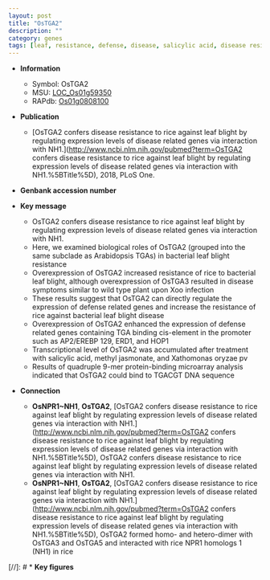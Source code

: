 ```yaml
---
layout: post
title: "OsTGA2"
description: ""
category: genes
tags: [leaf, resistance, defense, disease, salicylic acid, disease resistance, R protein,  xoo , blight, blight disease, methyl jasmonate]
---
```


* **Information**  
    + Symbol: OsTGA2  
    + MSU: [LOC_Os01g59350](http://rice.uga.edu/cgi-bin/ORF_infopage.cgi?orf=LOC_Os01g59350)  
    + RAPdb: [Os01g0808100](http://rapdb.dna.affrc.go.jp/viewer/gbrowse_details/irgsp1?name=Os01g0808100)  

* **Publication**  
    + [OsTGA2 confers disease resistance to rice against leaf blight by regulating expression levels of disease related genes via interaction with NH1.](http://www.ncbi.nlm.nih.gov/pubmed?term=OsTGA2 confers disease resistance to rice against leaf blight by regulating expression levels of disease related genes via interaction with NH1.%5BTitle%5D), 2018, PLoS One.

* **Genbank accession number**  

* **Key message**  
    + OsTGA2 confers disease resistance to rice against leaf blight by regulating expression levels of disease related genes via interaction with NH1.
    + Here, we examined biological roles of OsTGA2 (grouped into the same subclade as Arabidopsis TGAs) in bacterial leaf blight resistance
    + Overexpression of OsTGA2 increased resistance of rice to bacterial leaf blight, although overexpression of OsTGA3 resulted in disease symptoms similar to wild type plant upon Xoo infection
    + These results suggest that OsTGA2 can directly regulate the expression of defense related genes and increase the resistance of rice against bacterial leaf blight disease
    + Overexpression of OsTGA2 enhanced the expression of defense related genes containing TGA binding cis-element in the promoter such as AP2/EREBP 129, ERD1, and HOP1
    + Transcriptional level of OsTGA2 was accumulated after treatment with salicylic acid, methyl jasmonate, and Xathomonas oryzae pv
    + Results of quadruple 9-mer protein-binding microarray analysis indicated that OsTGA2 could bind to TGACGT DNA sequence

* **Connection**  
    + __OsNPR1~NH1__, __OsTGA2__, [OsTGA2 confers disease resistance to rice against leaf blight by regulating expression levels of disease related genes via interaction with NH1.](http://www.ncbi.nlm.nih.gov/pubmed?term=OsTGA2 confers disease resistance to rice against leaf blight by regulating expression levels of disease related genes via interaction with NH1.%5BTitle%5D), OsTGA2 confers disease resistance to rice against leaf blight by regulating expression levels of disease related genes via interaction with NH1.
    + __OsNPR1~NH1__, __OsTGA2__, [OsTGA2 confers disease resistance to rice against leaf blight by regulating expression levels of disease related genes via interaction with NH1.](http://www.ncbi.nlm.nih.gov/pubmed?term=OsTGA2 confers disease resistance to rice against leaf blight by regulating expression levels of disease related genes via interaction with NH1.%5BTitle%5D),  OsTGA2 formed homo- and hetero-dimer with OsTGA3 and OsTGA5 and interacted with rice NPR1 homologs 1 (NH1) in rice

[//]: # * **Key figures**  


